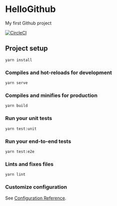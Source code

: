 # HelloGithub
My first Github project

[![CircleCI](https://circleci.com/gh/bbarhoum/HelloGithub.svg?style=svg)](https://circleci.com/gh/bbarhoum/HelloGithub)

## Project setup
```
yarn install
```

### Compiles and hot-reloads for development
```
yarn serve
```

### Compiles and minifies for production
```
yarn build
```

### Run your unit tests
```
yarn test:unit
```

### Run your end-to-end tests
```
yarn test:e2e
```

### Lints and fixes files
```
yarn lint
```

### Customize configuration
See [Configuration Reference](https://cli.vuejs.org/config/).
